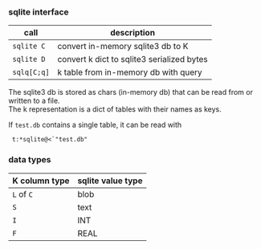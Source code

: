 ### sqlite interface

|call | description|
|---|---|
|`sqlite C`|convert in-memory sqlite3 db to K|
|`sqlite D`|convert k dict to sqlite3 serialized bytes|
|`sqlq[C;q]`|k table from in-memory db with query|

The sqlite3 db is stored as chars (in-memory db) that can be read from or written to a file.  
The k representation is a dict of tables with their names as keys.  

If `test.db` contains a single table, it can be read with
```
 t:*sqlite@<`"test.db"
```


### data types

|K column type|sqlite value type|
|---|---|
|`L` of `C`|blob|
|`S`|text|
|`I`|INT|
|`F`|REAL|
